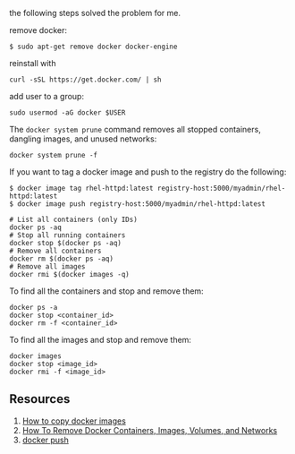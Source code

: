 the following steps solved the problem for me.

remove docker:
```
$ sudo apt-get remove docker docker-engine
```
reinstall with
```
curl -sSL https://get.docker.com/ | sh
```
add user to a group:
```
sudo usermod -aG docker $USER
```
The `docker system prune` command removes all stopped containers, dangling images, and unused networks:
```
docker system prune -f
```
If you want to tag a docker image and push to the registry do the following:

```
$ docker image tag rhel-httpd:latest registry-host:5000/myadmin/rhel-httpd:latest
$ docker image push registry-host:5000/myadmin/rhel-httpd:latest
```
```
# List all containers (only IDs)
docker ps -aq
# Stop all running containers
docker stop $(docker ps -aq)
# Remove all containers
docker rm $(docker ps -aq)
# Remove all images
docker rmi $(docker images -q)
```
To find all the containers and stop and remove them:
```
docker ps -a
docker stop <container_id>
docker rm -f <container_id>
```
To find all the images and stop and remove them:
```
docker images
docker stop <image_id>
docker rmi -f <image_id>
```

## Resources
1. [How to copy docker images](https://stackoverflow.com/questions/23935141/how-to-copy-docker-images-from-one-host-to-another-without-using-a-repository)
2. [How To Remove Docker Containers, Images, Volumes, and Networks](https://linuxize.com/post/how-to-remove-docker-images-containers-volumes-and-networks/#:~:text=%2D%2Drm%20flag.-,Removing%20one%20or%20more%20containers,containers%20you%20want%20to%20remove.)
3. [docker push](https://docs.docker.com/engine/reference/commandline/push/)
